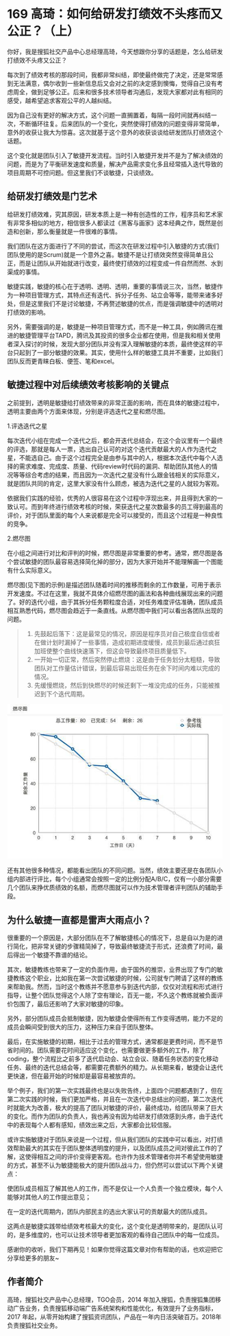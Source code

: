 # 169 高琦：如何给研发打绩效不头疼而又公正？（上）

你好，我是搜狐社交产品中心总经理高琦，今天想跟你分享的话题是，怎么给研发打绩效不头疼又公正？

每次到了绩效考核的那段时间，我都非常纠结，即使最终做完了决定，还是常常感到无法满意，偶尔收到一些新信息后又会对之前的决定感到懊悔，觉得自己没有考虑周全，做到足够公正。后来和很多技术领导者沟通后，发现大家都对此有相同的感受，越希望追求客观公平的人越纠结。

因为自己没有更好的解决方式，这个问题一直搁置着，每隔一段时间就再纠结一次，不断循环往复。后来团队的一个变化，突然使得打绩效的问题变得非常简单，意外的收获让我大为惊喜。这次就基于这个意外的收获谈谈给研发团队打绩效这个话题。

这个变化就是团队引入了敏捷开发流程。当时引入敏捷开发并不是为了解决绩效的问题，而是为了平衡研发速度和质量，解决产品需求变化多且经常插入迭代导致的项目周期不可控问题。但这里我们不谈敏捷，只谈绩效。

## 给研发打绩效是门艺术

给研发打绩效难，究其原因，研发本质上是一种有创造性的工作，程序员和艺术家有非常多相似的地方，相信很多人都读过《黑客与画家》这本经典之作，既然是创造和创新，那么衡量就是一件很难的事情。

我们团队在这方面进行了不同的尝试，而这次在研发过程中引入敏捷的方式(我们团队使用的是Scrum)就是一个意外之喜。敏捷不是让打绩效突然变得简单且公正，而是让团队从开始就进行改变，最终使打绩效的过程变成一件自然而然、水到渠成的事情。

敏捷实践，敏捷的核心在于透明、透明、透明，重要的事情说三次，当然，敏捷作为一种项目管理方式，其特点还有迭代、拆分子任务、站立会等等，能带来诸多好处，但是这里我们不是讨论敏捷，不再赘述敏捷的优点，而是强调敏捷中的透明对打绩效的影响。

另外，需要强调的是，敏捷是一种项目管理方式，而不是一种工具，例如腾讯在推进的敏捷管理平台TAPD，腾讯及其投资的很多企业都在使用，但是我和相关使用者深入探讨的时候，发现大部分团队并没有深入理解敏捷的本质，最终使这样的平台只起到了一部分敏捷的效果。其实，使用什么样的敏捷工具并不重要，比如我们团队反而更青睐白板、便签、笔和excel。

## 敏捷过程中对后续绩效考核影响的关键点

之前提到，透明是敏捷给打绩效带来的非常正面的影响，而在具体的敏捷过程中，透明主要由两个方面来体现，分别是评选迭代之星和燃尽图。

1.评选迭代之星

每次迭代小组在完成一个迭代之后，都会开迭代总结会，在这个会议里有一个最终的评选，那就是每人一票，选出自己认可的对这个迭代贡献最大的人作为迭代之星，不能选自己。由于这个过程完全是由参与其中的人，根据本次迭代中每个人选择的需求难度、完成度、质量、代码review时代码的漏洞、帮助团队其他人的情况等等综合考虑的结果，而且因为一次迭代之星没有什么跟金钱相关的实际意义，就是团队共同的肯定，这里大家没有什么顾虑，被选为迭代之星的人就较为客观。

依据我们实践的经验，优秀的人很容易在这个过程中浮现出来，并且得到大家的一致认可。而到年终进行绩效考核的时候，荣获迭代之星次数最多的员工得到最高的评价，对于团队里面的每个人来说都是完全可以接受的，而且这个过程是一种良性的竞争。

2.燃尽图

在小组之间进行对比和评判的时候，燃尽图是非常重要的参考。通常，燃尽图是各个尝试敏捷的团队最容易选择简化掉的部分，因为大家开始并不能理解画一个图能有什么实际意义。

燃尽图(见下图的示例)是描述团队随着时间的推移而剩余的工作数量，可用于表示开发速度。不过在这里，我就不具体介绍燃尽图的画法和各种曲线展现出来的问题了。好的迭代小组，由于其拆分任务颗粒度合适，对任务难度评估准确，团队成员相互熟悉代码，燃尽图会趋近于一条直线。从燃尽图中我们可以看出各团队出现的问题。

> 1.  先鼓起后落下：这是最常见的情况，原因是程序员对自己极度自信或者在做计划时漏掉了一些事情，造成初期进度缓慢，成员到最后通过疯狂加班使整个曲线快速落下，但这会导致最终项目质量低下。
> 2.  一开始一切正常，然后突然停止燃烧：这是由于任务划分太粗糙，导致团队对工作量估计错误，到最后容易出现任务在余下时间内难以完成的情况。
> 3.  先缓慢燃烧，然后到快燃尽的时候还剩下一堆没完成的任务，只能被推迟到下个迭代周期。

![img](assets/2bb7de7aca893dbb809f13ea366b51ec.jpg)

还有其他很多种情况，都能看出团队的不同问题。当然，绩效主要还是在各团队小组内部进行评比，每个小组通常会按照一定的比例分配A/B/C，仅有一小部分需要几个团队来挣优质绩效的名额，而燃尽图就可以作为技术管理者评判团队的辅助手段。

## 为什么敏捷一直都是雷声大雨点小？

很重要的一个原因是，大部分团队在不了解敏捷核心的情况下，总是自以为是的进行简化，把非常关键的步骤精简掉了，导致最终敏捷流于形式，还浪费了时间，最后得出一个敏捷不靠谱的结论。

其次，敏捷教练也带来了一定的负面作用，由于国外的推崇，业界出现了专门的敏捷教练这个职业，比如我在第一次尝试敏捷的时候，公司就专门聘请了这样的教练来帮助我。然而，当时这个教练并不愿意参与到迭代内部，仅仅对流程和形式进行指导，让整个团队觉得这个人除了空有理论，百无一能，不久这个教练就被负面评价包围了，最后还影响了大家对敏捷的印象。

另外，部分团队成员会抵制敏捷，因为敏捷会使得所有工作变得透明，能力不足的成员会瞬间受到很大的压力，这种压力来自于团队整体。

最后，在实施敏捷的初期，相比于过去的管理方式，通常都是更费时间，而不是节省时间的。团队需要花时间适应这个变化，也需要做更多额外的工作，除了coding，整个流程比之前多了迭代启动会、站立会议、随着任务状态的变化移动任务、最终的迭代总结会等，都需要花费额外的精力。从长期来看，敏捷会让迭代更快速，但在最开始的时候却是最容易被放弃的。

举个例子，我们的第一次实践最终也是以失败告终，上面四个问题都遇到了，但在第二次实践的时候，我们更加严格，并且在一次迭代中总结出的问题，第二次迭代时就能大为改善，极大的提高了团队对敏捷的评价，最终成功，给团队带来了巨大的变化。而作为团队的负责人，我也再没有因为给研发打绩效感到头疼，由于迭代中的表现每个人都有感知，绩效出来之后，大家都会比较信服。

或许实施敏捷对于团队来说是一个过程，但从我们团队的实践中可以看出，对打绩效帮助最大的其实在于团队整体透明度的提升，以及团队成员之间对彼此工作的了解，这使得相互之间的评价变得更客观。也许作为技术管理者你并不希望使用敏捷的方式，甚至不认为敏捷能极大的提升团队战斗力，但仍然可以尝试以下两个关键点：

使团队成员相互了解其他人的工作，而不是仅让一个人负责一个独立模块，每个人能够对其他人的工作提出意见；

在一定的迭代周期内，团队内部民主的选出大家认可的贡献最大的团队成员。

这两点是敏捷实践带给绩效考核最大的变化，这个变化是透明带来的，是团队认可的，是多维度的，也可以让技术领导者更加客观的看待自己团队中的每一位成员。

感谢你的收听，我们下期再见！如果你觉得这篇文章对你有帮助的话，也欢迎把它分享给更多的朋友\~

## 作者简介

高琦，搜狐社交产品中心总经理，TGO会员，2014
年加入搜狐，负责搜狐集团移动广告业务，负责搜狐移动端广告系统架构和性能优化，有效提升了业务指标，2017
年起，从零开始构建了搜狐资讯团队，产品在一年内日活突破百万。2018年负责搜狐社交业务。
